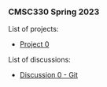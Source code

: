 ### CMSC330 Spring 2023 

List of projects:

+ [Project 0](https://classroom.github.com/a/uXj0y7qf)

List of discussions:
+ [Discussion 0 - Git](https://github.com/cmsc330-umd/spring23/tree/main/discussions/d0_git)

